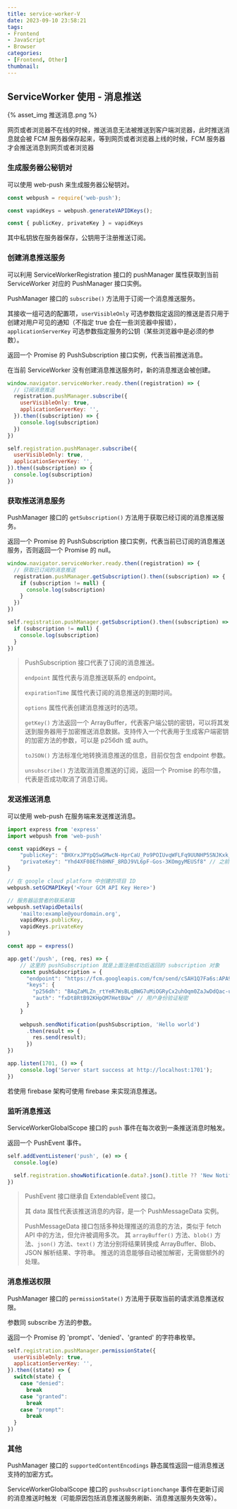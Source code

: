 ```yaml
---
title: service-worker-V
date: 2023-09-10 23:58:21
tags:
- Frontend
- JavaScript
- Browser
categories:
- [Frontend, Other]
thumbnail:
---
```


## ServiceWorker 使用 - 消息推送

{% asset_img 推送消息.png %}

网页或者浏览器不在线的时候，推送消息无法被推送到客户端浏览器，此时推送消息就会被 FCM 服务器保存起来，等到网页或者浏览器上线的时候，FCM 服务器才会推送消息到网页或者浏览器

### 生成服务器公秘钥对

可以使用 web-push 来生成服务器公秘钥对。

```js
const webpush = require('web-push');

const vapidKeys = webpush.generateVAPIDKeys();

const { publicKey, privateKey } = vapidKeys
```

其中私钥放在服务器保存，公钥用于注册推送订阅。

### 创建消息推送服务

可以利用 ServiceWorkerRegistration 接口的 pushManager 属性获取到当前 ServiceWorker 对应的 PushManager 接口实例。

PushManager 接口的 `subscribe()` 方法用于订阅一个消息推送服务。

其接收一组可选的配置项，`userVisibleOnly` 可选参数指定返回的推送是否只用于创建对用户可见的通知（不指定 true 会在一些浏览器中报错），`applicationServerKey` 可选参数指定服务的公钥（某些浏览器中是必须的参数）。

返回一个 Promise 的 PushSubscription 接口实例，代表当前推送消息。

在当前 ServiceWorker 没有创建消息推送服务时，新的消息推送会被创建。

```js
window.navigator.serviceWorker.ready.then((registration) => {
  // 订阅消息推送
  registration.pushManager.subscribe({
    userVisibleOnly: true,
    applicationServerKey: '',
  }).then((subscription) => {
    console.log(subscription)
  })
})
```

```js
self.registration.pushManager.subscribe({
  userVisibleOnly: true,
  applicationServerKey: '',
}).then((subscription) => {
  console.log(subscription)
})
```

### 获取推送消息服务

PushManager 接口的 `getSubscription()` 方法用于获取已经订阅的消息推送服务。

返回一个 Promise 的 PushSubscription 接口实例，代表当前已订阅的消息推送服务，否则返回一个 Promise 的 null。

```js
window.navigator.serviceWorker.ready.then((registration) => {
  // 获取已订阅的消息推送
  registration.pushManager.getSubscription().then((subscription) => {
    if (subscription != null) {
      console.log(subscription)
    }
  })
})
```

```js
self.registration.pushManager.getSubscription().then((subscription) => {
  if (subscription != null) {
    console.log(subscription)
  }
})
```

> PushSubscription 接口代表了订阅的消息推送。
>
> `endpoint` 属性代表与消息推送联系的 endpoint。
>
> `expirationTime` 属性代表订阅的消息推送的到期时间。
>
> `options` 属性代表创建消息推送时的选项。
>
> `getKey()` 方法返回一个 ArrayBuffer，代表客户端公钥的密钥，可以将其发送到服务器用于加密推送消息数据。支持传入一个代表用于生成客户端密钥的加密方法的参数，可以是 p256dh 或 auth。
>
> `toJSON()` 方法标准化地转换消息推送的信息，目前仅包含 endpoint 参数。
>
> `unsubscribe()` 方法取消消息推送的订阅，返回一个 Promise 的布尔值，代表是否成功取消了消息订阅。

### 发送推送消息

可以使用 web-push 在服务端来发送推送消息。

```js
import express from 'express'
import webpush from 'web-push'

const vapidKeys = {
    "publicKey": "BHXrxJPYpQSwGMwcN-HprCaU_Po9POIUvqWFLFq9UUNHP5SNJKxk_Io59y8_twMTOuB5SbpbcPBwHFo2kBUj7vQ", // 之前生成的 publicKey
    "privateKey": "Yhd4XF08Efh8HNF_8RDJ9VL6pF-Gos-3KOmgyMEUSf8" // 之前生成的 privateKey
}

// 在 google cloud platform 中创建的项目 ID
webpush.setGCMAPIKey('<Your GCM API Key Here>')

// 服务器运营者的联系邮箱
webpush.setVapidDetails(
    'mailto:example@yourdomain.org',
    vapidKeys.publicKey,
    vapidKeys.privateKey
)

const app = express()

app.get('/push', (req, res) => {
    // 这里的 pushSubscription 就是上面注册成功后返回的 subscription 对象
    const pushSubscription = {
      "endpoint": "https://fcm.googleapis.com/fcm/send/cSAH1Q7Fa6s:APA91bEgYeKNXMSO1rcGAOPzt3L9fMhyjL-zSPV5JfiKwgqtbx_Q4de_8plEY_QViLnhfe6-0fUgdo7Z3Gqpml3zIBSfO6IISDYdF9kzL2h_dbZ_FE_YKbKOG70gMG_A74xwK1vsocCv", // 推送订阅网址
      "keys": {
        "p256dh": "BAqZaMLZn_rtYeR7WsBLqBWG7uMiOGRyCx2uhOqm0ZaJwDdQac-ubAyRRdLXJVZDOrNe-B3mCTy3g0vHCkeyYyo", // 用户公钥
        "auth": "fxDt8RtB92KHpQM7HetBUw" // 用户身份验证秘密
      }
    }
    
    webpush.sendNotification(pushSubscription, 'Hello world')
      .then(result => {
        res.send(result);
      })
})

app.listen(1701, () => {
    console.log('Server start success at http://localhost:1701');
})
```

若使用 firebase 架构可使用 firebase 来实现消息推送。

### 监听消息推送

ServiceWorkerGlobalScope 接口的 `push` 事件在每次收到一条推送消息时触发。

返回一个 PushEvent 事件。

```js
self.addEventListener('push', (e) => {
  console.log(e)

  self.registration.showNotification(e.data?.json().title ?? 'New Notification')
})
```

> PushEvent 接口继承自 ExtendableEvent 接口。
>
> 其 data 属性代表该推送消息的内容，是一个 PushMessageData 实例。
>
> PushMessageData 接口包括多种处理推送的消息的方法，类似于 fetch API 中的方法，但允许被调用多次。
> 其 `arrayBuffer()` 方法、`blob()` 方法、`json()` 方法、`text()` 方法分别将结果转换成 ArrayBuffer、Blob、JSON 解析结果、字符串。
> 推送的消息能够自动被加解密，无需做额外的处理。

### 消息推送权限

PushManager 接口的 `permissionState()` 方法用于获取当前的请求消息推送权限。

参数同 subscribe 方法的参数。

返回一个 Promise 的 'prompt'、'denied'、'granted' 的字符串枚举。

```js
self.registration.pushManager.permissionState({
  userVisibleOnly: true,
  applicationServerKey: '',
}).then((state) => {
  switch(state) {
    case "denied":
      break
    case "granted":
      break
    case "prompt":
      break
  }
})
```

### 其他

PushManager 接口的 `supportedContentEncodings` 静态属性返回一组消息推送支持的加密方式。

ServiceWorkerGlobalScope 接口的 `pushsubscriptionchange` 事件在更新订阅的消息推送时触发（可能原因包括消息推送服务刷新、消息推送服务失效等）。
